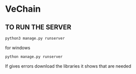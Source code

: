 # VeChain
## TO RUN THE SERVER
```bash
python3 manage.py runserver
```
for windows
```bash
python manage.py runserver
```
If gives errors download the libraries it shows that are needed
